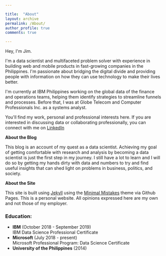 ```yaml
---

title:  "About"
layout: archive
permalink: /About/
author_profile: true
comments: true

---
```


Hey, I'm Jim.

I'm a data scientist and multifaceted problem solver with experience in building web and mobile products in fast-growing companies in the Philippines. I'm passionate about bridging the digital divide and providing people with information on how they can use technology to make their lives better.

I'm currently at IBM Philippines working on the global data of the finance and operations teams, helping them identify strategies to streamline funnels and processes. Before that, I was at Globe Telecom and Computer Professionals Inc. as a systems analyst.  

You'll find my work, personal and professional interests here. If you are interested in discussing data or collaborating professionally, you can connect with me on [LinkedIn](https://www.linkedin.com/in/jimsonsulit/)


**About the Blog**

This blog is an account of my quest as a data scientist. Achieving my goal of getting comfortable with research and analysis by becoming a data scientist is just the first step in my journey. I still have a lot to learn and I will do so by getting my hands dirty with data and numbers to try and find useful insights that can shed light on problems in business, politics, and society.  

**About the Site**

This site is built using [Jekyll](https://jekyllrb.com) using the [Minimal Mistakes](https://mademistakes.com/work/minimal-mistakes-jekyll-theme/) theme via Github Pages. This is a personal website. All opinions expressed here are my own and not those of my employer.


### Education:
- **IBM** (October 2018 - September 2019)   
  IBM Data Science Professional Certificate
- **Microsoft** (July 2018 - present)   
  Microsoft Professional Program: Data Science Certificate
- **University of the Philippines** (2014)   
  